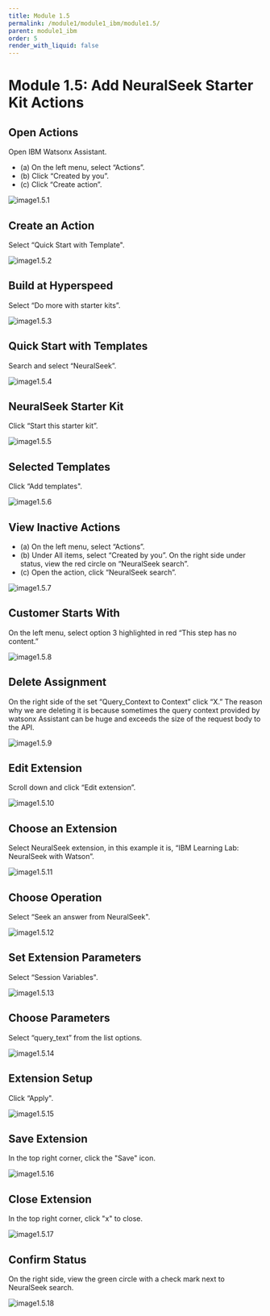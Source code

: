 ```yaml
---
title: Module 1.5
permalink: /module1/module1_ibm/module1.5/
parent: module1_ibm
order: 5
render_with_liquid: false
---
```


# Module 1.5: Add NeuralSeek Starter Kit Actions

## Open Actions
Open IBM Watsonx Assistant. 
* (a) On the left menu, select “Actions”.
* (b) Click “Created by you”.
* (c) Click “Create action”.

![image1.5.1](images/image1.5.1.png)

## Create an Action
Select “Quick Start with Template".

![image1.5.2](images/image1.5.2.png)

## Build at Hyperspeed
Select “Do more with starter kits”.

![image1.5.3](images/image1.5.3.png)

## Quick Start with Templates
Search and select “NeuralSeek”.

![image1.5.4](images/image1.5.4.png)

## NeuralSeek Starter Kit
Click “Start this starter kit”.

![image1.5.5](images/image1.5.5.png)

## Selected Templates
Click “Add templates".

![image1.5.6](images/image1.5.6.png)

## View Inactive Actions
* (a) On the left menu, select “Actions”.
* (b) Under All items, select “Created by you”. On the right side under status, view the red circle on “NeuralSeek search”.
* (c) Open the action, click “NeuralSeek search”.

![image1.5.7](images/image1.5.7.png)

## Customer Starts With
On the left menu, select option 3 highlighted in red “This step has no content.”

![image1.5.8](images/image1.5.8.png)

## Delete Assignment
On the right side of the set “Query_Context to Context” click “X.” 
The reason why we are deleting it is because sometimes the query context provided by watsonx Assistant can be huge and exceeds the size of the request body to the API.

![image1.5.9](images/image1.5.9.png)

## Edit Extension
Scroll down and click “Edit extension”. 

![image1.5.10](images/image1.5.10.png)

## Choose an Extension
Select NeuralSeek extension, in this example it is, “IBM Learning Lab: NeuralSeek with Watson”.

![image1.5.11](images/image1.5.11.png)

## Choose Operation
Select “Seek an answer from NeuralSeek".

![image1.5.12](images/image1.5.12.png)

## Set Extension Parameters
Select “Session Variables".

![image1.5.13](images/image1.5.13.png)

## Choose Parameters
Select “query_text” from the list options.

![image1.5.14](images/image1.5.14.png)

## Extension Setup
Click “Apply".

![image1.5.15](images/image1.5.15.png)

## Save Extension
In the top right corner, click the "Save" icon.

![image1.5.16](images/image1.5.16.png) 

## Close Extension
In the top right corner, click "x" to close. 

![image1.5.17](images/image1.5.17.png)

## Confirm Status
On the right side, view the green circle with a check mark next to NeuralSeek search.

![image1.5.18](images/image1.5.18.png)
